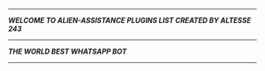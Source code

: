 -----------

***WELCOME TO ALIEN-ASSISTANCE PLUGINS LIST CREATED BY ALTESSE 243***

-----------

***THE WORLD BEST WHATSAPP BOT***

----------
